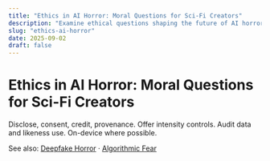 ```yaml
---
title: "Ethics in AI Horror: Moral Questions for Sci-Fi Creators"
description: "Examine ethical questions shaping the future of AI horror storytelling and sci-fi narrative design."
slug: "ethics-ai-horror"
date: 2025-09-02
draft: false
---
```


# Ethics in AI Horror: Moral Questions for Sci-Fi Creators

Disclose, consent, credit, provenance. Offer intensity controls. Audit data and likeness use. On-device where possible.

See also: [Deepfake Horror](/deepfake-ai-horror) · [Algorithmic Fear](/algorithmic-fear)
